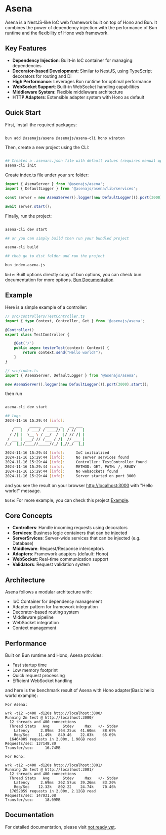 # Asena

Asena is a NestJS-like IoC web framework built on top of Hono and Bun. It combines the power of dependency injection with the performance of Bun runtime and the flexibility of Hono web framework.

## Key Features

- **Dependency Injection**: Built-in IoC container for managing dependencies
- **Decorator-based Development**: Similar to NestJS, using TypeScript decorators for routing and DI
- **High Performance**: Leverages Bun runtime for optimal performance
- **WebSocket Support**: Built-in WebSocket handling capabilities
- **Middleware System**: Flexible middleware architecture
- **HTTP Adapters**: Extensible adapter system with Hono as default

## Quick Start

First, install the required packages:
```bash

bun add @asenajs/asena @asenajs/asena-cli hono winston
```

Then, create a new project using the CLI:
```bash

## Creates a .asenarc.json file with default values (requires manual updates). Source folder is 'src'.
asena-cli init 
```

Create index.ts file under your src folder:
```typescript
import { AsenaServer } from '@asenajs/asena';
import { DefaultLogger } from '@asenajs/asena/lib/services';

const server = new AsenaServer().logger(new DefaultLogger()).port(3000);

await server.start();
```

Finally, run the project:
```bash

asena-cli dev start

## or you can simply build then run your bundled project

asena-cli build

## theb go to dist folder and run the project

bun index.asena.js
```

``Note``: Built options directly copy of bun options, you can check bun documentation for more options. [Bun Documentation](https://bun.sh/docs/bundler#reference)

## Example

Here is a simple example of a controller:
```typescript
// src/controllers/TestController.ts
import { type Context, Controller, Get } from '@asenajs/asena';

@Controller()
export class TestController {

    @Get('/')
    public async testerTest(context: Context) {
        return context.send("Hello world!");
    }
}

```

```typescript
// src/index.ts
import { AsenaServer, DefaultLogger } from '@asenajs/asena';

new AsenaServer().logger(new DefaultLogger()).port(3000).start();
```
then run 
```bash

asena-cli dev start

## logs
2024-11-16 15:29:44 [info]: 
    ___    _____  ______ _   __ ___ 
   /   |  / ___/ / ____// | / //   |
  / /| |  \__ \ / __/  /  |/ // /| |
 / ___ | ___/ // /___ / /|  // ___ |
/_/  |_|/____//_____//_/ |_//_/  |_|  
                             
2024-11-16 15:29:44 [info]:     IoC initialized 
2024-11-16 15:29:44 [info]:     No server services found 
2024-11-16 15:29:44 [info]:     Controller: TestController found 
2024-11-16 15:29:44 [info]:     METHOD: GET, PATH: /, READY 
2024-11-16 15:29:44 [info]:     No websockets found 
2024-11-16 15:29:44 [info]:     Server started on port 3000 
```

and you see the result on your browser [http://localhost:3000](http://localhost:3000) with "Hello world!" message.

``Note``: For more example, you can check this project [Example](https://github.com/LibirSoft/AsenaExample).


## Core Concepts

- **Controllers**: Handle incoming requests using decorators
- **Services**: Business logic containers that can be injected
- **ServerSrvices**: Server-wide services that can be injected (e.g. Database)
- **Middleware**: Request/Response interceptors
- **Adapters**: Framework adapters (default: Hono)
- **WebSocket**: Real-time communication support
- **Validators**: Request validation system

## Architecture

Asena follows a modular architecture with:
- IoC Container for dependency management
- Adapter pattern for framework integration
- Decorator-based routing system
- Middleware pipeline
- WebSocket integration
- Context management

## Performance

Built on Bun runtime and Hono, Asena provides:
- Fast startup time
- Low memory footprint
- Quick request processing
- Efficient WebSocket handling

and here is the benchmark result of Asena with Hono adapter(Basic hello world example):

```text
For Asena:

wrk -t12 -c400 -d120s http://localhost:3000/
Running 2m test @ http://localhost:3000/
  12 threads and 400 connections
  Thread Stats   Avg      Stdev     Max   +/- Stdev
    Latency     2.89ms  364.25us  41.60ms   88.69%
    Req/Sec    11.49k   849.46    22.03k    65.69%
  16464809 requests in 2.00m, 1.96GB read
Requests/sec: 137148.80
Transfer/sec:     16.74MB

For Hono:

wrk -t12 -c400 -d120s http://localhost:3001/
Running 2m test @ http://localhost:3001/
  12 threads and 400 connections
  Thread Stats   Avg      Stdev     Max   +/- Stdev
    Latency     2.69ms  262.57us  39.26ms   83.20%
    Req/Sec    12.32k   802.22    24.74k    70.46%
  17652859 requests in 2.00m, 2.12GB read
Requests/sec: 147031.08
Transfer/sec:     18.09MB
```

## Documentation

For detailed documentation, please visit [not ready yet](https://asena.sh).